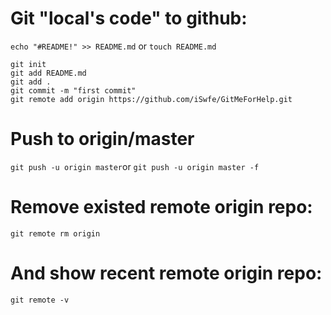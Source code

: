 # Git "local's code" to github:
```echo "#README!" >> README.md``` or ```touch README.md```
```
git init
git add README.md
git add .
git commit -m "first commit"
git remote add origin https://github.com/iSwfe/GitMeForHelp.git
```


# Push to origin/master
```git push -u origin master```or
```git push -u origin master -f```


# Remove existed remote origin repo: 
```
git remote rm origin
```

# And show recent remote origin repo:
```
git remote -v
```
